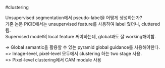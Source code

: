 #clustering

Unsupervised segmentation에서 pseudo-label을 어떻게 생성하는가?  
기존 논문 PiCIE에서는 unsupervised feature를 사용하여 label 줬더니, cluttered됨.   
Supervised model의 local feature 써야하는데, global과도 잘 working해야함.  

=> Global semantic을 활용할 수 있는 pyramid global guidance를 사용해야한다.  
=> Image-level, pixel-level 모두에서 clustering 하는 two stage 사용.  
=> Pixel-level clustering에서 CAM module 사용  
